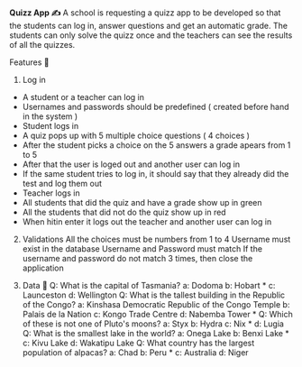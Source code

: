 **Quizz App ✍**
A school is requesting a quizz app to be developed so that the students can log in, answer questions and get an automatic grade. The students can only solve the quizz once and the teachers can see the results of all the quizzes.

Features 🔹

1. Log in
- A student or a teacher can log in
- Usernames and passwords should be predefined ( created before hand in the system )
- Student logs in
- A quiz pops up with 5 multiple choice questions ( 4 choices )
- After the student picks a choice on the 5 answers a grade apears from 1 to 5
- After that the user is loged out and another user can log in
- If the same student tries to log in, it should say that they already did the test and log them out
- Teacher logs in
- All students that did the quiz and have a grade show up in green
- All the students that did not do the quiz show up in red
- When hitin enter it logs out the teacher and another user can log in

2. Validations
All the choices must be numbers from 1 to 4
Username must exist in the database
Username and Password must match
If the username and password do not match 3 times, then close the application

3. Data 🔹
Q: What is the capital of Tasmania?
a: Dodoma
b: Hobart *
c: Launceston
d: Wellington
Q: What is the tallest building in the Republic of the Congo?
a: Kinshasa Democratic Republic of the Congo Temple
b: Palais de la Nation
c: Kongo Trade Centre
d: Nabemba Tower *
Q: Which of these is not one of Pluto's moons?
a: Styx
b: Hydra
c: Nix *
d: Lugia
Q: What is the smallest lake in the world?
a: Onega Lake
b: Benxi Lake *
c: Kivu Lake
d: Wakatipu Lake
Q: What country has the largest population of alpacas?
a: Chad
b: Peru *
c: Australia
d: Niger
